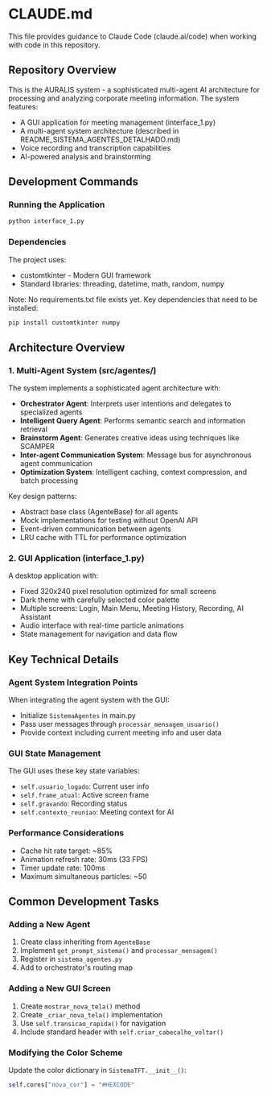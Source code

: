 # CLAUDE.md

This file provides guidance to Claude Code (claude.ai/code) when working with code in this repository.

## Repository Overview

This is the AURALIS system - a sophisticated multi-agent AI architecture for processing and analyzing corporate meeting information. The system features:
- A GUI application for meeting management (interface_1.py)
- A multi-agent system architecture (described in README_SISTEMA_AGENTES_DETALHADO.md)
- Voice recording and transcription capabilities
- AI-powered analysis and brainstorming

## Development Commands

### Running the Application
```bash
python interface_1.py
```

### Dependencies
The project uses:
- customtkinter - Modern GUI framework
- Standard libraries: threading, datetime, math, random, numpy

Note: No requirements.txt file exists yet. Key dependencies that need to be installed:
```bash
pip install customtkinter numpy
```

## Architecture Overview

### 1. Multi-Agent System (src/agentes/)
The system implements a sophisticated agent architecture with:
- **Orchestrator Agent**: Interprets user intentions and delegates to specialized agents
- **Intelligent Query Agent**: Performs semantic search and information retrieval
- **Brainstorm Agent**: Generates creative ideas using techniques like SCAMPER
- **Inter-agent Communication System**: Message bus for asynchronous agent communication
- **Optimization System**: Intelligent caching, context compression, and batch processing

Key design patterns:
- Abstract base class (AgenteBase) for all agents
- Mock implementations for testing without OpenAI API
- Event-driven communication between agents
- LRU cache with TTL for performance optimization

### 2. GUI Application (interface_1.py)
A desktop application with:
- Fixed 320x240 pixel resolution optimized for small screens
- Dark theme with carefully selected color palette
- Multiple screens: Login, Main Menu, Meeting History, Recording, AI Assistant
- Audio interface with real-time particle animations
- State management for navigation and data flow

## Key Technical Details

### Agent System Integration Points
When integrating the agent system with the GUI:
- Initialize `SistemaAgentes` in main.py
- Pass user messages through `processar_mensagem_usuario()`
- Provide context including current meeting info and user data

### GUI State Management
The GUI uses these key state variables:
- `self.usuario_logado`: Current user info
- `self.frame_atual`: Active screen frame
- `self.gravando`: Recording status
- `self.contexto_reuniao`: Meeting context for AI

### Performance Considerations
- Cache hit rate target: ~85%
- Animation refresh rate: 30ms (33 FPS)
- Timer update rate: 100ms
- Maximum simultaneous particles: ~50

## Common Development Tasks

### Adding a New Agent
1. Create class inheriting from `AgenteBase`
2. Implement `get_prompt_sistema()` and `processar_mensagem()`
3. Register in `sistema_agentes.py`
4. Add to orchestrator's routing map

### Adding a New GUI Screen
1. Create `mostrar_nova_tela()` method
2. Create `_criar_nova_tela()` implementation
3. Use `self.transicao_rapida()` for navigation
4. Include standard header with `self.criar_cabecalho_voltar()`

### Modifying the Color Scheme
Update the color dictionary in `SistemaTFT.__init__()`:
```python
self.cores["nova_cor"] = "#HEXCODE"
```